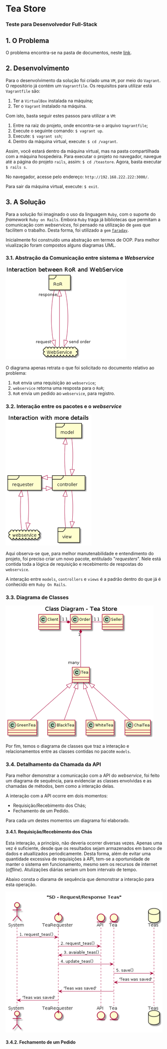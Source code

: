 # Tea Store
### Teste para Desenvolvedor Full-Stack

## 1. O Problema
O problema encontra-se na pasta de documentos, neste [link][problema].

## 2. Desenvolvimento
Para o desenvolvimento da solução foi criado uma `VM`, por meio do `Vagrant`. O repositório já contém um `Vagrantfile`.
Os requisitos para utilizar está `Vagrantfile` são:

1. Ter a `VirtualBox` instalada na máquina;
2. Ter o `Vagrant` instalado na máquina.

Com isto, basta seguir estes passos para utilizar a `VM`:

1. Entre na raiz do projeto, onde encontra-se o arquivo `Vagrantfile`;
2. Execute o seguinte comando: `$ vagrant up`.
3. Execute: `$ vagrant ssh`;
4. Dentro da máquina virtual, execute: `$ cd /vagrant`.

Assim, você estará dentro da máquina virtual, mas na pasta compartilhada com a máquina hospedeira.
Para executar o projeto no navegador, navegue até a página do projeto `rails`, assim:
`$ cd /teastore`. Agora, basta executar `$ rails s`.

No navegador, acesse pelo endereço: `http://192.168.222.222:3000/`.

Para sair da máquina virtual, execute: `$ exit`.

## 3. A Solução
Para a solução foi imaginado o uso da linguagem `Ruby`, com o suporte do _framework_ `Ruby on Rails`. Embora `Ruby` traga já bibliotecas que permitam a comunicação com _webservices_, foi pensado na utilização de `gem`s que facilitem o trabalho. Desta forma, foi utilizado a `gem` [`faraday`][faraday].

Inicialmente foi construído uma abstração em termos de OOP. Para melhor viualização foram compostos alguns diagramas UML.

### 3.1. Abstração da Comunicação entre sistema e _Webservice_

![Interação entre API Webservice e Ruby On Rails](https://github.com/TomazMartins/tea-store/blob/master/uml/interaction-ror-webservice.png)

O diagrama apenas retrata o que foi solicitado no documento relativo ao problema:

1. `RoR` envia uma requisição ao `webservice`;
2. `webservice` retorna uma resposta para o `RoR`;
3. `RoR` envia um pedido ao `webservice`, para registro.

### 3.2. Interação entre os pacotes e o _webservice_

![Interação com mais detalhes](https://github.com/TomazMartins/tea-store/blob/master/uml/interaction-more-details.png)

Aqui observa-se que, para melhor manutenabilidade e entendimento do projeto, foi preciso criar um novo pacote, entitulado "_requesters_". Nele está contida toda a lógica de requisição e recebimento de respostas do `webservice`.

A interação entre `models`, `controllers` e `views` é a padrão dentro do que já é conhecido em `Ruby On Rails`.

### 3.3. Diagrama de Classes

![Diagrama de Classes](https://github.com/TomazMartins/tea-store/blob/master/uml/class-diagram-models.png)

Por fim, temos o diagrama de classes que traz a interação e relacionamentos entre as classes contidas no pacote `models`.

### 3.4. Detalhamento da Chamada da API
Para melhor demonstrar a comunicação com a API do _webservice_, foi feito um diagrama de sequência, para evidenciar as classes envolvidas e as chamadas de métodos, bem como a interação delas.

A interação com a API ocorre em dois momentos:

- Requisição/Recebimento dos Chás;
- Fechamento de um Pedido.

Para cada um destes momentos um diagrama foi elaborado.

#### 3.4.1. Requisição/Recebimento dos Chás
Esta interação, a princípio, não deveria ocorrer diversas vezes. Apenas uma vez é suficiente, desde que os resultados sejam armazenados em banco de dados e atuallizados periodicamente. Desta forma, além de evitar uma quantidade excessiva de requisições à API, tem-se a oportunidade de manter o sistema em funcionamento, mesmo sem os recursos de internet (_offline_). Atulizações diárias seriam um bom intervalo de tempo.

Abaixo consta o diarama de sequência que demonstrar a interação para esta operação.

![DS - Requisição e Recebimento de Chás](https://github.com/TomazMartins/tea-store/blob/master/uml/request-response-tea.png)

#### 3.4.2. Fechamento de um Pedido

[problema]: https://github.com/TomazMartins/tea-store/blob/master/docs/problem.md
[faraday]: https://github.com/lostisland/faraday
